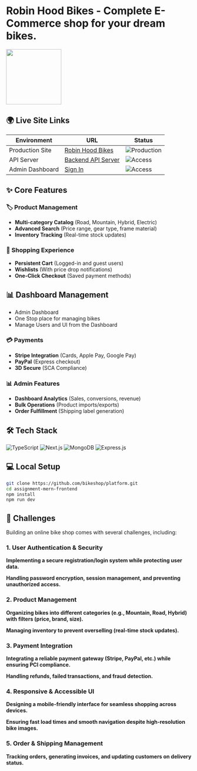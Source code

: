 # Robin Hood Bikes - Complete E-Commerce shop for your dream bikes.

<img src="https://i.ibb.co/Fq4pw7qP/pngtree-bikes-shop-logo-design-template-vector-picture-image-3607389.png" height="150" width="150" />

## 🌍 Live Site Links
| Environment       | URL                          | Status |
|-------------------|------------------------------|--------|
| Production Site   | [Robin Hood Bikes](https://fabulous-souffle-8e4056.netlify.app/) | ![Production](https://img.shields.io/website?url=https%3A%2F%2Ffabulous-souffle-8e4056.netlify.app/) |
| API Server        | [Backend API Server]( https://assignment-6-backend-two.vercel.app/) | ![Access](https://img.shields.io/badge/access-restricted-red)
| Admin Dashboard   | [Sign In](https://basha-finder-client.vercel.app/login) | ![Access](https://img.shields.io/badge/access-restricted-red) |

## ✨ Core Features
### 🏷️ Product Management
- **Multi-category Catalog** (Road, Mountain, Hybrid, Electric)
- **Advanced Search** (Price range, gear type, frame material)
- **Inventory Tracking** (Real-time stock updates)

### 🛒 Shopping Experience
- **Persistent Cart** (Logged-in and guest users)
- **Wishlists** (With price drop notifications)
- **One-Click Checkout** (Saved payment methods)

## 📊 Dashboard Management
-  Admin Dashboard
-  One Stop place for managing bikes
-  Manage Users and UI from the Dashboard
  
### 💳 Payments
- **Stripe Integration** (Cards, Apple Pay, Google Pay)
- **PayPal** (Express checkout)
- **3D Secure** (SCA Compliance)

### 📊 Admin Features
- **Dashboard Analytics** (Sales, conversions, revenue)
- **Bulk Operations** (Product imports/exports)
- **Order Fulfillment** (Shipping label generation)

## 🛠️ Tech Stack  
![TypeScript](https://img.shields.io/badge/TypeScript-3178C6?style=for-the-badge&logo=typescript&logoColor=white)
![Next.js](https://img.shields.io/badge/Next.js-000000?style=for-the-badge&logo=nextdotjs&logoColor=white)
![MongoDB](https://img.shields.io/badge/MongoDB-47A248?style=for-the-badge&logo=mongodb&logoColor=white)
![Express.js](https://img.shields.io/badge/Express.js-000000?style=for-the-badge&logo=express&logoColor=white)




## 💻 Local Setup
```bash
git clone https://github.com/bikeshop/platform.git
cd assignment-mern-frontend
npm install
npm run dev
```

## 🚧 Challenges
Building an online bike shop comes with several challenges, including:

### 1. User Authentication & Security
**Implementing a secure registration/login system while protecting user data.**

**Handling password encryption, session management, and preventing unauthorized access.**

### 2. Product Management
**Organizing bikes into different categories (e.g., Mountain, Road, Hybrid) with filters (price, brand, size).**

**Managing inventory to prevent overselling (real-time stock updates).**

### 3. Payment Integration
**Integrating a reliable payment gateway (Stripe, PayPal, etc.) while ensuring PCI compliance.**

 **Handling refunds, failed transactions, and fraud detection.**

### 4. Responsive & Accessible UI
**Designing a mobile-friendly interface for seamless shopping across devices.**

**Ensuring fast load times and smooth navigation despite high-resolution bike images.**

### 5. Order & Shipping Management
**Tracking orders, generating invoices, and updating customers on delivery status.**




